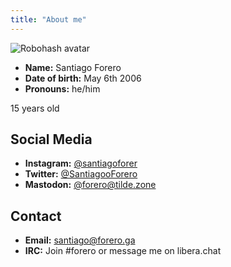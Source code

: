 ```yaml
---
title: "About me"
---
```


![Robohash avatar](https://robohash.org/forero)

- **Name:** Santiago Forero
- **Date of birth:** May 6th 2006
- **Pronouns:** he/him

15 years old

## Social Media
- **Instagram:** [@santiagoforer](https://www.instagram.com/santiagoforer/)
- **Twitter:** [@SantiagooForero](https://twitter.com/SantiagooForero/)
- **Mastodon:** [@forero@tilde.zone](https://tilde.zone/@forero/)

## Contact
- **Email:** santiago@forero.ga
- **IRC:** Join #forero or message me on libera.chat

